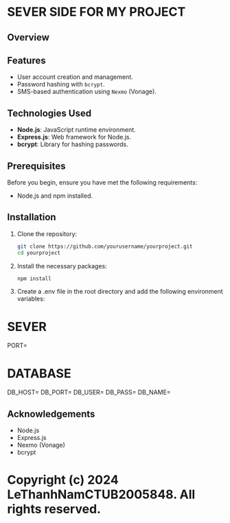 # SEVER SIDE FOR MY PROJECT

## Overview

## Features

- User account creation and management.
- Password hashing with `bcrypt`.
- SMS-based authentication using `Nexmo` (Vonage).

## Technologies Used

- **Node.js**: JavaScript runtime environment.
- **Express.js**: Web framework for Node.js.
- **bcrypt**: Library for hashing passwords.

## Prerequisites

Before you begin, ensure you have met the following requirements:

- Node.js and npm installed.

## Installation

1. Clone the repository:

   ```bash
   git clone https://github.com/yourusername/yourproject.git
   cd yourproject
   ```

2. Install the necessary packages:
   ```bash
   npm install
   ```
3. Create a .env file in the root directory and add the following environment variables:

# SEVER

PORT=

# DATABASE

DB_HOST=
DB_PORT=
DB_USER=
DB_PASS=
DB_NAME=

## Acknowledgements

- Node.js
- Express.js
- Nexmo (Vonage)
- bcrypt

# Copyright (c) 2024 LeThanhNamCTUB2005848. All rights reserved.
